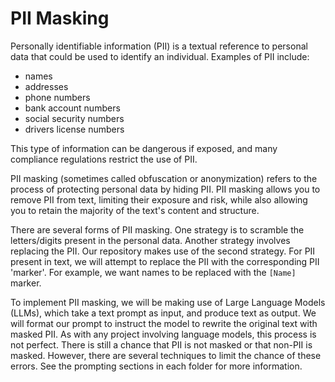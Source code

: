 # PII Masking

Personally identifiable information (PII) is a textual reference to personal data that could be used to identify an individual. Examples of PII include:
- names
- addresses
- phone numbers
- bank account numbers
- social security numbers
- drivers license numbers

This type of information can be dangerous if exposed, and many compliance regulations restrict the use of PII.

PII masking (sometimes called obfuscation or anonymization) refers to the process of protecting personal data by hiding PII. PII masking allows you to remove PII from text, limiting their exposure and risk, while also allowing you to retain the majority of the text's content and structure. 

There are several forms of PII masking. One strategy is to scramble the letters/digits present in the personal data. Another strategy involves replacing the PII. Our repository makes use of the second strategy. For PII present in text, we will attempt to replace the PII with the corresponding PII 'marker'. For example, we want names to be replaced with the ```[Name]``` marker.

To implement PII masking, we will be making use of Large Language Models (LLMs), which take a text prompt as input, and produce text as output. We will format our prompt to instruct the model to rewrite the original text with masked PII. As with any project involving language models, this process is not perfect. There is still a chance that PII is not masked or that non-PII is masked. However, there are several techniques to limit the chance of these errors. See the prompting sections in each folder for more information.
